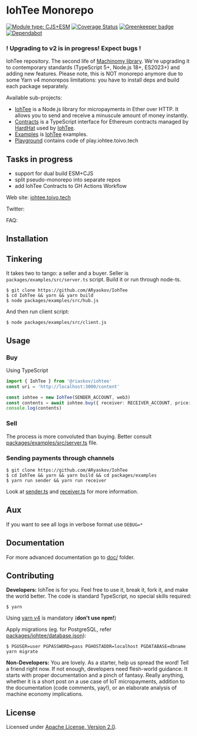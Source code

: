 # IohTee Monorepo 
[![Module type: CJS+ESM](https://img.shields.io/badge/module%20type-cjs%2Besm-brightgreen)]()
[![Coverage Status][codecov-img]][codecov]
[![Greenkeeper badge](https://badges.greenkeeper.io/machinomy/machinomy.svg)](https://greenkeeper.io/)
[![Dependabot](https://badgen.net/badge/Dependabot/enabled/green?icon=dependabot)](https://dependabot.com/)

[codecov]: https://codecov.io/gh/machinomy/machinomy
[codecov-img]: https://codecov.io/gh/machinomy/machinomy/branch/master/graph/badge.svg

### ! Upgrading to v2 is in progress! Expect bugs !

IohTee repository. The second life of [Machinomy library](https://github.com/machinomy/machinomy).
We're upgrading it to contemporary standards (TypeScript 5+, Node.js 18+, ES2023+) and adding new features.
Please note, this is NOT monorepo anymore due to some Yarn v4 monorepos limitations: you have to install deps and build
each package separately.

Available sub-projects:
- [IohTee](packages/iohtee) is a Node.js library for micropayments in Ether over HTTP. It allows you to send and receive a minuscule amount of money instantly.
- [Contracts](packages/contracts) is a TypeScript interface for Ethereum contracts managed by [HardHat](https://github.com/NomicFoundation/hardhat) used by [IohTee](packages/iohtee).
- [Examples](packages/examples) is [IohTee](packages/iohtee) examples.
- [Playground](packages/playground) contains code of play.iohtee.toivo.tech


## Tasks in progress

- support for dual build ESM+CJS
- split pseudo-monorepo into separate repos
- add IohTee Contracts to GH Actions Workflow

Web site: [iohtee.toivo.tech](https://iohtee.toivo.tech)

Twitter:

FAQ: 

## Installation

[//]: # (Using [yarn]&#40;https://yarnpkg.com/lang/en/&#41; and Node.js **v18** is mandatory &#40;**don't use npm!**&#41;)

[//]: # ()
[//]: # (    $ yarn add machinomy)

[//]: # ()
[//]: # (The library supports mainnet, Ropsten, and [Rinkeby]&#40;https://www.rinkeby.io/&#41; networks.)

## Tinkering

It takes two to tango: a seller and a buyer. Seller is `packages/examples/src/server.ts` script. Build it or run through node-ts.
```
$ git clone https://github.com/ARyaskov/IohTee
$ cd IohTee && yarn && yarn build
$ node packages/examples/src/hub.js
```

And then run client script:

```
$ node packages/examples/src/client.js
```

## Usage

### Buy

Using TypeScript

```typescript
import { IohTee } from '@riaskov/iohtee'
const uri = 'http://localhost:3000/content'

const iohtee = new IohTee(SENDER_ACCOUNT, web3)
const contents = await iohtee.buy({ receiver: RECEIVER_ACCOUNT, price: 100, gateway: 'http://localhost:3001/accept' })
console.log(contents)
```

### Sell

The process is more convoluted than buying. Better consult [packages/examples/src/server.ts](packages/examples/src/server.ts) file.

### Sending payments through channels

```
$ git clone https://github.com/ARyaskov/IohTee
$ cd IohTee && yarn && yarn build && cd packages/examples
$ yarn run sender && yarn run receiver
```

Look at [sender.ts](packages/examples/src/sender.ts) and [receiver.ts](packages/examples/src/receiver.ts) for more information.

## Aux

If you want to see all logs in verbose format use `DEBUG=*`

## Documentation

For more advanced documentation go to [doc/](doc/) folder.

## Contributing

**Developers:** IohTee is for you. Feel free to use it, break it, fork it, and make the world better. The code is standard TypeScript, no special skills required:

    $ yarn

Using [yarn v4](https://yarnpkg.com/lang/en/) is mandatory (**don't use npm!**)

Apply migrations (eg. for PostgreSQL, refer [packages/iohtee/database.json](packages/iohtee/database.json)):

    $ PGUSER=user PGPASSWORD=pass PGHOSTADDR=localhost PGDATABASE=dbname yarn migrate

**Non-Developers:** You are lovely. As a starter, help us spread the word! Tell a friend right now.
If not enough, developers need flesh-world guidance. It starts with proper documentation and a pinch of fantasy.
Really anything, whether it is a short post on a use case of IoT micropayments, addition to the documentation (code comments, yay!),
or an elaborate analysis of machine economy implications.

## License

Licensed under [Apache License, Version 2.0](https://www.apache.org/licenses/LICENSE-2.0).
